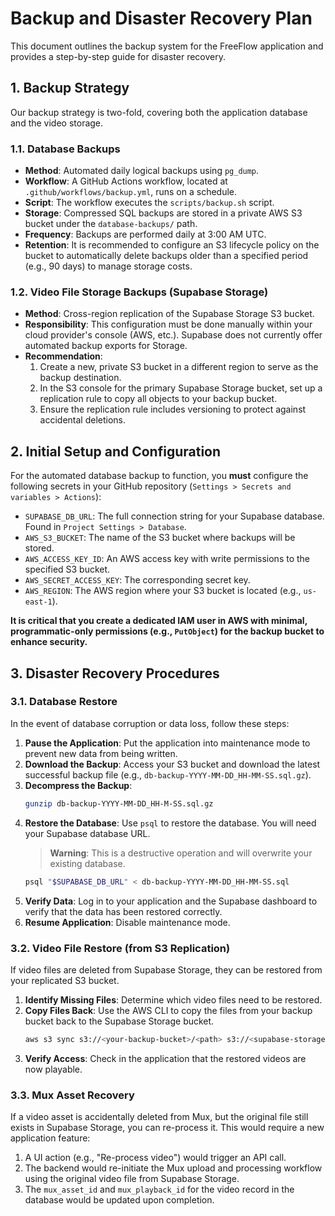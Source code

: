 # Backup and Disaster Recovery Plan

This document outlines the backup system for the FreeFlow application and provides a step-by-step guide for disaster recovery.

## 1. Backup Strategy

Our backup strategy is two-fold, covering both the application database and the video storage.

### 1.1. Database Backups

- **Method**: Automated daily logical backups using `pg_dump`.
- **Workflow**: A GitHub Actions workflow, located at `.github/workflows/backup.yml`, runs on a schedule.
- **Script**: The workflow executes the `scripts/backup.sh` script.
- **Storage**: Compressed SQL backups are stored in a private AWS S3 bucket under the `database-backups/` path.
- **Frequency**: Backups are performed daily at 3:00 AM UTC.
- **Retention**: It is recommended to configure an S3 lifecycle policy on the bucket to automatically delete backups older than a specified period (e.g., 90 days) to manage storage costs.

### 1.2. Video File Storage Backups (Supabase Storage)

- **Method**: Cross-region replication of the Supabase Storage S3 bucket.
- **Responsibility**: This configuration must be done manually within your cloud provider's console (AWS, etc.). Supabase does not currently offer automated backup exports for Storage.
- **Recommendation**:
  1. Create a new, private S3 bucket in a different region to serve as the backup destination.
  2. In the S3 console for the primary Supabase Storage bucket, set up a replication rule to copy all objects to your backup bucket.
  3. Ensure the replication rule includes versioning to protect against accidental deletions.

## 2. Initial Setup and Configuration

For the automated database backup to function, you **must** configure the following secrets in your GitHub repository (`Settings > Secrets and variables > Actions`):

- `SUPABASE_DB_URL`: The full connection string for your Supabase database. Found in `Project Settings > Database`.
- `AWS_S3_BUCKET`: The name of the S3 bucket where backups will be stored.
- `AWS_ACCESS_KEY_ID`: An AWS access key with write permissions to the specified S3 bucket.
- `AWS_SECRET_ACCESS_KEY`: The corresponding secret key.
- `AWS_REGION`: The AWS region where your S3 bucket is located (e.g., `us-east-1`).

**It is critical that you create a dedicated IAM user in AWS with minimal, programmatic-only permissions (e.g., `PutObject`) for the backup bucket to enhance security.**

## 3. Disaster Recovery Procedures

### 3.1. Database Restore

In the event of database corruption or data loss, follow these steps:

1.  **Pause the Application**: Put the application into maintenance mode to prevent new data from being written.
2.  **Download the Backup**: Access your S3 bucket and download the latest successful backup file (e.g., `db-backup-YYYY-MM-DD_HH-MM-SS.sql.gz`).
3.  **Decompress the Backup**:
    ```bash
    gunzip db-backup-YYYY-MM-DD_HH-M-SS.sql.gz
    ```
4.  **Restore the Database**: Use `psql` to restore the database. You will need your Supabase database URL.
    > **Warning**: This is a destructive operation and will overwrite your existing database.
    ```bash
    psql "$SUPABASE_DB_URL" < db-backup-YYYY-MM-DD_HH-MM-SS.sql
    ```
5.  **Verify Data**: Log in to your application and the Supabase dashboard to verify that the data has been restored correctly.
6.  **Resume Application**: Disable maintenance mode.

### 3.2. Video File Restore (from S3 Replication)

If video files are deleted from Supabase Storage, they can be restored from your replicated S3 bucket.

1.  **Identify Missing Files**: Determine which video files need to be restored.
2.  **Copy Files Back**: Use the AWS CLI to copy the files from your backup bucket back to the Supabase Storage bucket.
    ```bash
    aws s3 sync s3://<your-backup-bucket>/<path> s3://<supabase-storage-bucket>/<path>
    ```
3.  **Verify Access**: Check in the application that the restored videos are now playable.

### 3.3. Mux Asset Recovery

If a video asset is accidentally deleted from Mux, but the original file still exists in Supabase Storage, you can re-process it. This would require a new application feature:
1.  A UI action (e.g., "Re-process video") would trigger an API call.
2.  The backend would re-initiate the Mux upload and processing workflow using the original video file from Supabase Storage.
3.  The `mux_asset_id` and `mux_playback_id` for the video record in the database would be updated upon completion. 